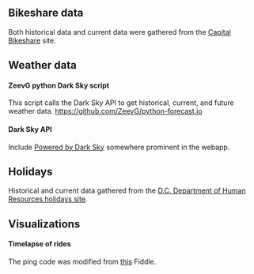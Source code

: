 ## Bikeshare data
Both historical data and current data were gathered from the [Capital Bikeshare](https://www.capitalbikeshare.com) site.

## Weather data
#### ZeevG python Dark Sky script
This script calls the Dark Sky API to get historical, current, and future weather data.
https://github.com/ZeevG/python-forecast.io
#### Dark Sky API
Include [Powered by Dark Sky](https://darksky.net/poweredby/) somewhere prominent in the webapp.

## Holidays
Historical and current data gathered from the [D.C. Department of Human Resources holidays site](https://dchr.dc.gov/page/holiday-schedules).

## Visualizations
#### Timelapse of rides
The ping code was modified from [this](http://jsfiddle.net/NYEaX/467/) Fiddle.